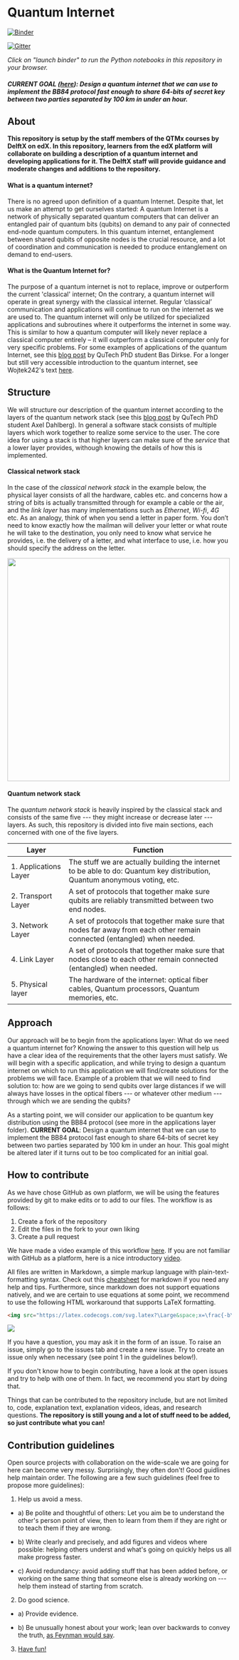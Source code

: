 # Quantum Internet

[![Binder](https://mybinder.org/badge_logo.svg)](https://mybinder.org/v2/gh/QTM3x/Quantum-Internet/master)

[![Gitter](https://badges.gitter.im/Quantum-Internet/community.svg)](https://gitter.im/Quantum-Internet/community?utm_source=badge&utm_medium=badge&utm_campaign=pr-badge)

*Click on "launch binder" to run the Python notebooks in this repository in your browser.*

##### CURRENT GOAL ([here](https://github.com/QTM3x/Quantum-Internet/blob/master/1.%20The%20Applications%20Layer/BB84.md)): Design a quantum internet that we can use to implement the BB84 protocol fast enough to share 64-bits of secret key between two parties separated by 100 km in under an hour.

## About

**This repository is setup by the staff members of the QTMx courses by DelftX on edX. In this repository, learners from the edX platform will collaborate on building a description of a quantum internet and developing applications for it. The DelftX staff will provide guidance and moderate changes and additions to the repository.**

#### What is a quantum internet?

There is no agreed upon definition of a quantum Internet. Despite that, let us make an attempt to get ourselves started: A quantum Internet is a network of physically separated quantum computers that can deliver an entangled pair of quantum bits (qubits) on demand to any pair of connected end-node quantum computers. In this quantum internet, entanglement between shared qubits of opposite nodes is the crucial resource, and a lot of coordination and communication is needed to produce entanglement on demand to end-users.

#### What is the Quantum Internet for?

The purpose of a quantum internet is not to replace, improve or outperform the current 'classical' internet; On the contrary, a quantum internet will operate in great synergy with the classical internet.  Regular ‘classical’ communication and applications will continue to run on the internet as we are used to. The quantum internet will only be utilized for specialized applications and subroutines where it outperforms the internet in some way. This is similar to how a quantum computer will likely never replace a classical computer entirely – it will outperform a classical computer only for very specific problems. For some examples of applications of the quantum Internet, see this [blog post](https://blog.qutech.nl/index.php/2019/10/22/Quantum-internet-at-the-verge-of-an-emerging-technology/) by QuTech PhD student Bas Dirkse. For a longer but still very accessible introduction to the quantum internet, see Wojtek242's text [here](https://github.com/Wojtek242/draft-irtf-qirg-principles/blob/c41da3a1603671cd2a1552d550a588c64618f943/draft-irtf-qirg-principles-03.txt).

## Structure

We will structure our description of the quantum internet according to the layers of the quantum network stack (see this [blog post](https://blog.qutech.nl/index.php/2019/05/22/a-Quantum-network-stack/) by QuTech PhD student Axel Dahlberg). In general a software stack consists of multiple layers which work together to realize some service to the user. The core idea for using a stack is that higher layers can make sure of the *service* that a lower layer provides, withough knowing the details of how this is implemented.

#### Classical network stack
In the case of the *classical network stack* in the example below, the physical layer consists of all the hardware, cables etc. and concerns how a string of bits is actually transmitted through for example a cable or the air, and the *link layer* has many implementations such as *Ethernet*, *Wi-fi*, *4G* etc. As an analogy, think of when you send a letter in paper form. You don’t need to know exactly how the mailman will deliver your letter or what route he will take to the destination, you only need to know what service he provides, i.e. the delivery of a letter, and what interface to use, i.e. how you should specify the address on the letter.

<img src="https://blog.qutech.nl/wp-content/uploads/2019/05/classical_stack-768x631.png" width="500">

#### Quantum network stack

The *quantum network stack* is heavily inspired by the classical stack and consists of the same five --- they might increase or decrease later --- layers. As such, this repository is divided into five main sections, each concerned with one of the five layers.

| Layer             | Function |
| -----------------|-------------|
| 1. Applications Layer | The stuff we are actually building the internet to be able to do: Quantum key distribution, Quantum anonymous voting, etc.|
| 2. Transport Layer | A set of protocols that together make sure qubits are reliably transmitted between two end nodes. |
| 3. Network Layer | A set of protocols that together make sure that nodes far away from each other remain connected (entangled) when needed. |
| 4. Link Layer | A set of protocols that together make sure that nodes close to each other remain connected (entangled) when needed. |
| 5. Physical layer | The hardware of the internet: optical fiber cables, Quantum processors, Quantum memories, etc. |


## Approach

Our approach will be to begin from the applications layer: What do we need a quantum internet for? Knowing the answer to this question will help us have a clear idea of the requirements that the other layers must satisfy. We will begin with a specific application, and while trying to design a quantum internet on which to run this application we will find/create solutions for the problems we will face. Example of a problem that we will need to find solution to: how are we going to send qubits over large distances if we will always have losses in the optical fibers --- or whatever other medium --- through which we are sending the qubits?

As a starting point, we will consider our application to be quantum key distribution using the BB84 protocol (see more in the applications layer folder). **CURRENT GOAL**: Design a quantum internet that we can use to implement the BB84 protocol fast enough to share 64-bits of secret key between two parties separated by 100 km in under an hour. This goal might be altered later if it turns out to be too complicated for an initial goal.




## How to contribute

As we have chose GitHub as own platform, we will be using the features provided by git to make edits or to add to our files. The workflow is as follows:

1. Create a fork of the repository
2. Edit the files in the fork to your own liking
3. Create a pull request

We have made a video example of this workflow [here](https://youtu.be/ZvfYAfjzc1M). If you are not familiar with GitHub as a platform, here is a nice introductory [video](https://youtu.be/w3jLJU7DT5E).

All files are written in Markdown, a simple markup language with plain-text-formatting syntax. Check out this [cheatsheet](https://github.com/adam-p/markdown-here/wiki/Markdown-Cheatsheet) for markdown if you need any help and tips. Furthermore, since markdown does not support equations natively, and we are certain to use equations at some point, we recommend to use the following HTML workaround that supports LaTeX formatting.
```markdown
<img src="https://latex.codecogs.com/svg.latex?\Large&space;x=\frac{-b\pm\sqrt{b^2-4ac}}{2a}"/>
```
<img src="https://latex.codecogs.com/svg.latex?\Large&space;x=\frac{-b\pm\sqrt{b^2-4ac}}{2a}"/>




If you have a question, you may ask it in the form of an issue. To raise an issue, simply go to the issues tab and create a new issue. Try to create an issue only when necessary (see point 1 in the guidelines below!).

If you don't know how to begin contributing, have a look at the open issues and try to help with one of them. In fact, we recommend you start by doing that.




Things that can be contributed to the repository include, but are not limited to, code, explanation text, explanation videos, ideas, and research questions. **The repository is still young and a lot of stuff need to be added, so just contribute what you can!**

## Contribution guidelines

Open source projects with collaboration on the wide-scale we are going for here can become very messy. Surprisingly, they often don't! Good guidlines help maintain order. The following are a few such guidelines (feel free to propose more guidelines):


1.  Help us avoid a mess.

  * a) Be polite and thoughtful of others: Let you aim be to understand the other's person point of view, then to learn from them if they are right or to teach them if they are wrong.

  * b) Write clearly and precisely, and add figures and videos where possible: helping others underst and what's going on quickly helps us all make progress faster.

  * c) Avoid redundancy: avoid adding stuff that has been added before, or working on the same thing that someone else is already working on --- help them instead of starting from scratch.


2.  Do good science.

  * a) Provide evidence.

  * b) Be unusually honest about your work; lean over backwards to convey the truth, [as Feynman would say](https://en.wikipedia.org/wiki/Cargo_cult_science).


3. [Have fun!](https://www.youtube.com/watch?v=uxKmDWDUZ5A)
